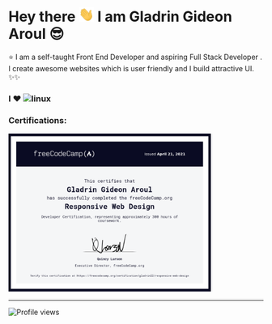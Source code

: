 # Hey there <img src = "https://raw.githubusercontent.com/ABSphreak/ABSphreak/master/gifs/Hi.gif" width = 30px></img> I am Gladrin Gideon Aroul :sunglasses:
:star: I am a self-taught Front End Developer and aspiring  Full Stack Developer . I create awesome websites which is user friendly and I build attractive UI. 
✨✨
### I :heart: <img alt="linux" src="https://img.shields.io/badge/Linux-FCC624?style=for-the-badge&logo=linux&logoColor=black"/>

### Certifications:
<img src = "https://github.com/Gladrin22/Gladrin22/blob/main/Fcc_Responsive_web_design.png" width = 400px>
<hr>

![Profile views](https://gpvc.arturio.dev/Gladrin22)

